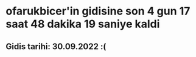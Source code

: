 # ofarukbicer'in gidisine son 4 gun 17 saat 48 dakika 19 saniye kaldi

## Gidis tarihi: 30.09.2022 :(